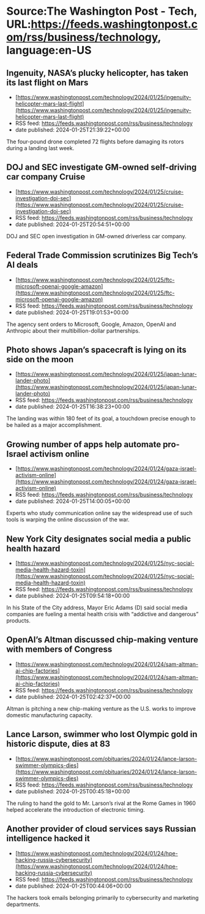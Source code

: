 # Source:The Washington Post - Tech, URL:https://feeds.washingtonpost.com/rss/business/technology, language:en-US

## Ingenuity, NASA’s plucky helicopter, has taken its last flight on Mars
 - [https://www.washingtonpost.com/technology/2024/01/25/ingenuity-helicopter-mars-last-flight](https://www.washingtonpost.com/technology/2024/01/25/ingenuity-helicopter-mars-last-flight)
 - RSS feed: https://feeds.washingtonpost.com/rss/business/technology
 - date published: 2024-01-25T21:39:22+00:00

The four-pound drone completed 72 flights before damaging its rotors during a landing last week.

## DOJ and SEC investigate GM-owned self-driving car company Cruise
 - [https://www.washingtonpost.com/technology/2024/01/25/cruise-investigation-doj-sec](https://www.washingtonpost.com/technology/2024/01/25/cruise-investigation-doj-sec)
 - RSS feed: https://feeds.washingtonpost.com/rss/business/technology
 - date published: 2024-01-25T20:54:51+00:00

DOJ and SEC open investigation in GM-owned driverless car company.

## Federal Trade Commission scrutinizes Big Tech’s AI deals
 - [https://www.washingtonpost.com/technology/2024/01/25/ftc-microsoft-openai-google-amazon](https://www.washingtonpost.com/technology/2024/01/25/ftc-microsoft-openai-google-amazon)
 - RSS feed: https://feeds.washingtonpost.com/rss/business/technology
 - date published: 2024-01-25T19:01:53+00:00

The agency sent orders to Microsoft, Google, Amazon, OpenAI and Anthropic about their multibillion-dollar partnerships.

## Photo shows Japan’s spacecraft is lying on its side on the moon
 - [https://www.washingtonpost.com/technology/2024/01/25/japan-lunar-lander-photo](https://www.washingtonpost.com/technology/2024/01/25/japan-lunar-lander-photo)
 - RSS feed: https://feeds.washingtonpost.com/rss/business/technology
 - date published: 2024-01-25T16:38:23+00:00

The landing was within 180 feet of its goal, a touchdown precise enough to be hailed as a major accomplishment.

## Growing number of apps help automate pro-Israel activism online
 - [https://www.washingtonpost.com/technology/2024/01/24/gaza-israel-activism-online](https://www.washingtonpost.com/technology/2024/01/24/gaza-israel-activism-online)
 - RSS feed: https://feeds.washingtonpost.com/rss/business/technology
 - date published: 2024-01-25T14:00:05+00:00

Experts who study communication online say the widespread use of such tools is warping the online discussion of the war.

## New York City designates social media a public health hazard
 - [https://www.washingtonpost.com/technology/2024/01/25/nyc-social-media-health-hazard-toxin](https://www.washingtonpost.com/technology/2024/01/25/nyc-social-media-health-hazard-toxin)
 - RSS feed: https://feeds.washingtonpost.com/rss/business/technology
 - date published: 2024-01-25T09:54:18+00:00

In his State of the City address, Mayor Eric Adams (D) said social media companies are fueling a mental health crisis with “addictive and dangerous” products.

## OpenAI’s Altman discussed chip-making venture with members of Congress
 - [https://www.washingtonpost.com/technology/2024/01/24/sam-altman-ai-chip-factories](https://www.washingtonpost.com/technology/2024/01/24/sam-altman-ai-chip-factories)
 - RSS feed: https://feeds.washingtonpost.com/rss/business/technology
 - date published: 2024-01-25T02:42:37+00:00

Altman is pitching a new chip-making venture as the U.S. works to improve domestic manufacturing capacity.

## Lance Larson, swimmer who lost Olympic gold in historic dispute, dies at 83
 - [https://www.washingtonpost.com/obituaries/2024/01/24/lance-larson-swimmer-olympics-dies](https://www.washingtonpost.com/obituaries/2024/01/24/lance-larson-swimmer-olympics-dies)
 - RSS feed: https://feeds.washingtonpost.com/rss/business/technology
 - date published: 2024-01-25T00:45:18+00:00

The ruling to hand the gold to Mr. Larson’s rival at the Rome Games in 1960 helped accelerate the introduction of electronic timing.

## Another provider of cloud services says Russian intelligence hacked it
 - [https://www.washingtonpost.com/technology/2024/01/24/hpe-hacking-russia-cybersecurity](https://www.washingtonpost.com/technology/2024/01/24/hpe-hacking-russia-cybersecurity)
 - RSS feed: https://feeds.washingtonpost.com/rss/business/technology
 - date published: 2024-01-25T00:44:06+00:00

The hackers took emails belonging primarily to cybersecurity and marketing departments.

